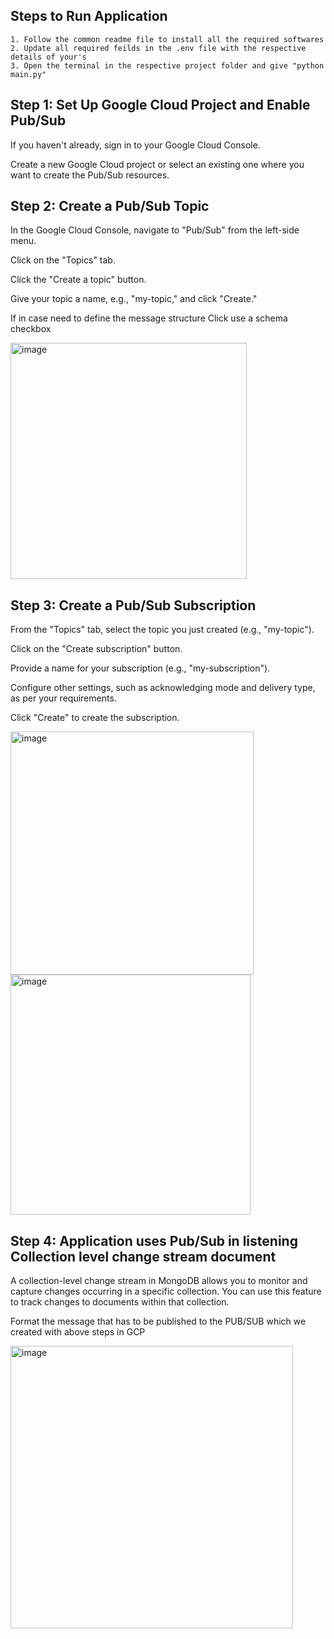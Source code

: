 
## Steps to Run Application
    1. Follow the common readme file to install all the required softwares
    2. Update all required feilds in the .env file with the respective details of your's
    3. Open the terminal in the respective project folder and give "python main.py"
    
## Step 1: Set Up Google Cloud Project and Enable Pub/Sub
  If you haven't already, sign in to your Google Cloud Console.
  
  Create a new Google Cloud project or select an existing one where you want to create the Pub/Sub resources.
## Step 2: Create a Pub/Sub Topic
  In the Google Cloud Console, navigate to "Pub/Sub" from the left-side menu.
  
  Click on the "Topics" tab.
  
  Click the "Create a topic" button.
  
  Give your topic a name, e.g., "my-topic," and click "Create."

  If in case need to define the message structure Click use a schema checkbox

  <img width="378" alt="image" src="https://github.com/TSowbaranika/BQGCPAtlas/assets/109083730/90228a4e-e735-4b12-a5b7-672c76980c15">

  

## Step 3: Create a Pub/Sub Subscription
  From the "Topics" tab, select the topic you just created (e.g., "my-topic").
  
  Click on the "Create subscription" button.
  
  Provide a name for your subscription (e.g., "my-subscription").
  
  Configure other settings, such as acknowledging mode and delivery type, as per your requirements.
  
  Click "Create" to create the subscription.

  <img width="389" alt="image" src="https://github.com/TSowbaranika/BQGCPAtlas/assets/109083730/b56a07f0-a7c3-42a4-8899-518992077e86">

  <img width="384" alt="image" src="https://github.com/TSowbaranika/BQGCPAtlas/assets/109083730/c79f6e03-a421-45cf-9cff-86111c35327b">



## Step 4: Application uses Pub/Sub in listening Collection level change stream document
  A collection-level change stream in MongoDB allows you to monitor and capture changes occurring in a specific collection. You can use this feature to track changes to documents within that collection.

  Format the message that has to be published to the PUB/SUB which we created with above steps in GCP

  <img width="452" alt="image" src="https://github.com/TSowbaranika/BQGCPAtlas/assets/109083730/04271301-e466-4061-b114-242e2142249d">


